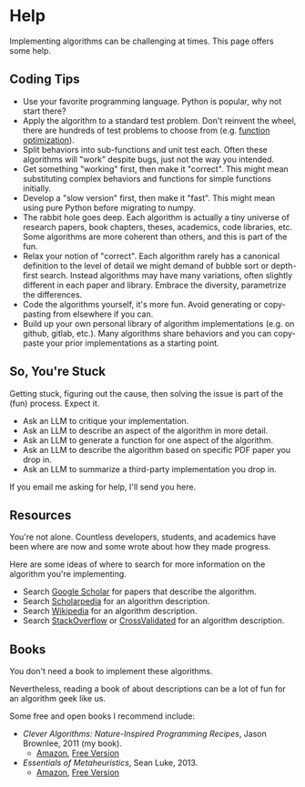 # Help

Implementing algorithms can be challenging at times. This page offers some help.

## Coding Tips

* Use your favorite programming language. Python is popular, why not start there?
* Apply the algorithm to a standard test problem. Don't reinvent the wheel, there are hundreds of test problems to choose from (e.g. [function optimization](https://en.wikipedia.org/wiki/Test_functions_for_optimization)).
* Split behaviors into sub-functions and unit test each. Often these algorithms will "work" despite bugs, just not the way you intended.
* Get something "working" first, then make it "correct". This might mean substituting complex behaviors and functions for simple functions initially.
* Develop a "slow version" first, then make it "fast". This might mean using pure Python before migrating to numpy.
* The rabbit hole goes deep. Each algorithm is actually a tiny universe of research papers, book chapters, theses, academics, code libraries, etc. Some algorithms are more coherent than others, and this is part of the fun.
* Relax your notion of "correct". Each algorithm rarely has a canonical definition to the level of detail we might demand of bubble sort or depth-first search. Instead algorithms may have  many variations, often slightly different in each paper and library. Embrace the diversity, parametrize the differences.
* Code the algorithms yourself, it's more fun. Avoid generating or copy-pasting from elsewhere if you can.
* Build up your own personal library of algorithm implementations (e.g. on github, gitlab, etc.). Many algorithms share behaviors and you can copy-paste your prior implementations as a starting point.

## So, You're Stuck

Getting stuck, figuring out the cause, then solving the issue is part of the (fun) process. Expect it.

* Ask an LLM to critique your implementation.
* Ask an LLM to describe an aspect of the algorithm in more detail.
* Ask an LLM to generate a function for one aspect of the algorithm.
* Ask an LLM to describe the algorithm based on specific PDF paper you drop in.
* Ask an LLM to summarize a third-party implementation you drop in.

If you email me asking for help, I'll send you here.

## Resources

You're not alone. Countless developers, students, and academics have been where are now and some wrote about how they made progress.

Here are some ideas of where to search for more information on the algorithm you're implementing.

* Search [Google Scholar](https://scholar.google.com/) for papers that describe the algorithm.
* Search [Scholarpedia](http://www.scholarpedia.org/) for an algorithm description.
* Search [Wikipedia](https://www.wikipedia.org/) for an algorithm description.
* Search [StackOverflow](https://stackoverflow.com/) or [CrossValidated](https://stats.stackexchange.com/) for an algorithm description.

## Books

You don't need a book to implement these algorithms.

Nevertheless, reading a book of about descriptions can be a lot of fun for an algorithm geek like us.

Some free and open books I recommend include:

* _Clever Algorithms: Nature-Inspired Programming Recipes_, Jason Brownlee, 2011 (my book).
	* [Amazon](https://amzn.to/3xEpjRT), [Free Version](https://github.com/clever-algorithms/CleverAlgorithms)
* _Essentials of Metaheuristics_, Sean Luke, 2013.
	* [Amazon](https://amzn.to/3Q23rpP), [Free Version](https://cs.gmu.edu/~sean/book/metaheuristics/)
